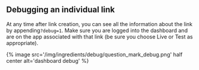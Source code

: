 
## Debugging an individual link

At any time after link creation, you can see all the information about the link by appending`?debug=1`. Make sure you are logged into the dashboard and are on the app associated with that link (be sure you choose Live or Test as appropriate).

{% image src='/img/ingredients/debug/question_mark_debug.png' half center alt='dashboard debug' %}
